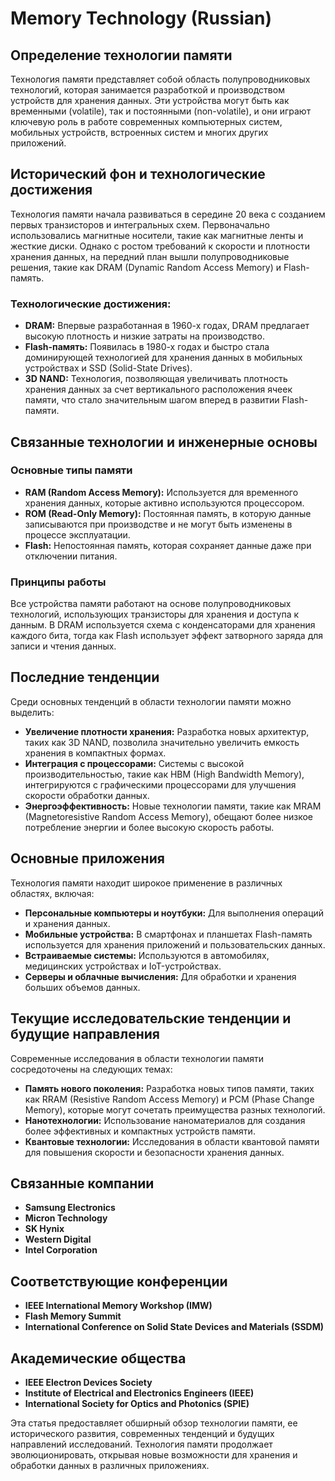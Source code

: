 # Memory Technology (Russian)

## Определение технологии памяти

Технология памяти представляет собой область полупроводниковых технологий, которая занимается разработкой и производством устройств для хранения данных. Эти устройства могут быть как временными (volatile), так и постоянными (non-volatile), и они играют ключевую роль в работе современных компьютерных систем, мобильных устройств, встроенных систем и многих других приложений.

## Исторический фон и технологические достижения

Технология памяти начала развиваться в середине 20 века с созданием первых транзисторов и интегральных схем. Первоначально использовались магнитные носители, такие как магнитные ленты и жесткие диски. Однако с ростом требований к скорости и плотности хранения данных, на передний план вышли полупроводниковые решения, такие как DRAM (Dynamic Random Access Memory) и Flash-память.

### Технологические достижения:

- **DRAM:** Впервые разработанная в 1960-х годах, DRAM предлагает высокую плотность и низкие затраты на производство.
- **Flash-память:** Появилась в 1980-х годах и быстро стала доминирующей технологией для хранения данных в мобильных устройствах и SSD (Solid-State Drives).
- **3D NAND:** Технология, позволяющая увеличивать плотность хранения данных за счет вертикального расположения ячеек памяти, что стало значительным шагом вперед в развитии Flash-памяти.

## Связанные технологии и инженерные основы

### Основные типы памяти

- **RAM (Random Access Memory):** Используется для временного хранения данных, которые активно используются процессором.
- **ROM (Read-Only Memory):** Постоянная память, в которую данные записываются при производстве и не могут быть изменены в процессе эксплуатации.
- **Flash:** Непостоянная память, которая сохраняет данные даже при отключении питания.

### Принципы работы

Все устройства памяти работают на основе полупроводниковых технологий, использующих транзисторы для хранения и доступа к данным. В DRAM используется схема с конденсаторами для хранения каждого бита, тогда как Flash использует эффект затворного заряда для записи и чтения данных.

## Последние тенденции

Среди основных тенденций в области технологии памяти можно выделить:

- **Увеличение плотности хранения:** Разработка новых архитектур, таких как 3D NAND, позволила значительно увеличить емкость хранения в компактных формах.
- **Интеграция с процессорами:** Системы с высокой производительностью, такие как HBM (High Bandwidth Memory), интегрируются с графическими процессорами для улучшения скорости обработки данных.
- **Энергоэффективность:** Новые технологии памяти, такие как MRAM (Magnetoresistive Random Access Memory), обещают более низкое потребление энергии и более высокую скорость работы.

## Основные приложения

Технология памяти находит широкое применение в различных областях, включая:

- **Персональные компьютеры и ноутбуки:** Для выполнения операций и хранения данных.
- **Мобильные устройства:** В смартфонах и планшетах Flash-память используется для хранения приложений и пользовательских данных.
- **Встраиваемые системы:** Используются в автомобилях, медицинских устройствах и IoT-устройствах.
- **Серверы и облачные вычисления:** Для обработки и хранения больших объемов данных.

## Текущие исследовательские тенденции и будущие направления

Современные исследования в области технологии памяти сосредоточены на следующих темах:

- **Память нового поколения:** Разработка новых типов памяти, таких как RRAM (Resistive Random Access Memory) и PCM (Phase Change Memory), которые могут сочетать преимущества разных технологий.
- **Нанотехнологии:** Использование наноматериалов для создания более эффективных и компактных устройств памяти.
- **Квантовые технологии:** Исследования в области квантовой памяти для повышения скорости и безопасности хранения данных.

## Связанные компании

- **Samsung Electronics**
- **Micron Technology**
- **SK Hynix**
- **Western Digital**
- **Intel Corporation**

## Соответствующие конференции

- **IEEE International Memory Workshop (IMW)**
- **Flash Memory Summit**
- **International Conference on Solid State Devices and Materials (SSDM)**

## Академические общества

- **IEEE Electron Devices Society**
- **Institute of Electrical and Electronics Engineers (IEEE)**
- **International Society for Optics and Photonics (SPIE)**

Эта статья предоставляет обширный обзор технологии памяти, ее исторического развития, современных тенденций и будущих направлений исследований. Технология памяти продолжает эволюционировать, открывая новые возможности для хранения и обработки данных в различных приложениях.
